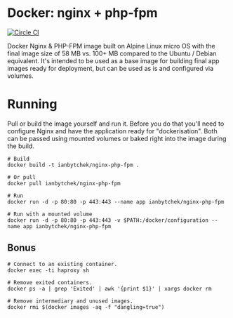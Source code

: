 # Docker: nginx + php-fpm

[![Circle CI](https://circleci.com/gh/ianbytchek/docker-nginx-php-fpm.svg?style=svg)](https://circleci.com/gh/ianbytchek/docker-nginx-php-fpm)

Docker Nginx & PHP-FPM image built on Alpine Linux micro OS with the final image size of 58 MB vs. 100+ MB compared to the Ubuntu / Debian equivalent. It's intended to be used as a base image for building final app images ready for deployment, but can be used as is and configured via volumes.

# Running

Pull or build the image yourself and run it. Before you do that you'll need to configure Nginx and have the application ready for "dockerisation". Both can be passed using mounted volumes or baked right into the image during the build.

```
# Build
docker build -t ianbytchek/nginx-php-fpm .

# Or pull
docker pull ianbytchek/nginx-php-fpm

# Run
docker run -d -p 80:80 -p 443:443 --name app ianbytchek/nginx-php-fpm

# Run with a mounted volume
docker run -d -p 80:80 -p 443:443 -v $PATH:/docker/configuration --name app ianbytchek/nginx-php-fpm
```

## Bonus

```
# Connect to an existing container.
docker exec -ti haproxy sh
 
# Remove exited containers.
docker ps -a | grep 'Exited' | awk '{print $1}' | xargs docker rm
 
# Remove intermediary and unused images.
docker rmi $(docker images -aq -f "dangling=true")
```